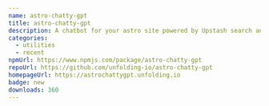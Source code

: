 ```yaml
---
name: astro-chatty-gpt
title: astro-chatty-gpt
description: A chatbot for your astro site powered by Upstash search and gpt-5
categories:
  - utilities
  - recent
npmUrl: https://www.npmjs.com/package/astro-chatty-gpt
repoUrl: https://github.com/unfolding-io/astro-chatty-gpt
homepageUrl: https://astrochattygpt.unfolding.io
badge: new
downloads: 360
---
```

